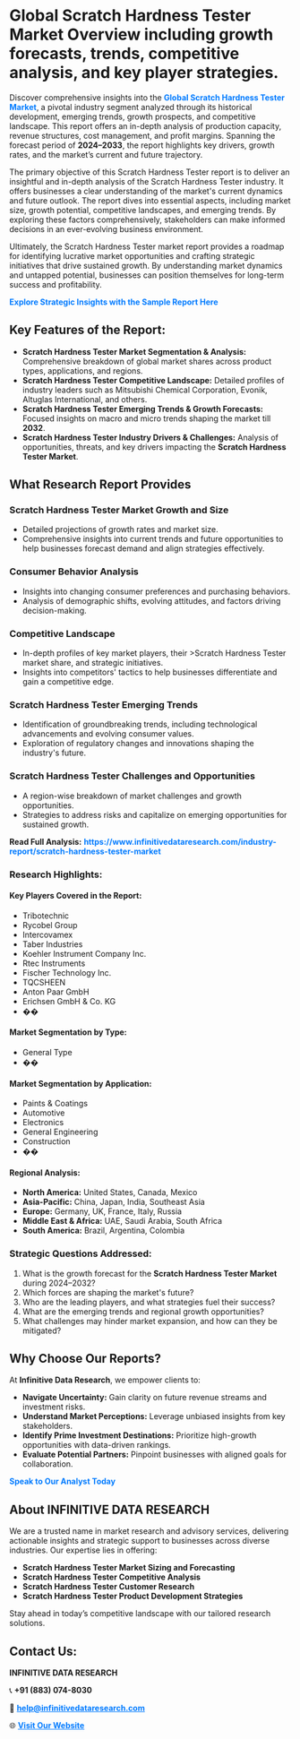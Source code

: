 <h1>Global Scratch Hardness Tester Market Overview including growth forecasts, trends, competitive analysis, and key player strategies.</h1>
<p>
Discover comprehensive insights into the 
<a href="https://www.infinitivedataresearch.com/industry-report/scratch-hardness-tester-market" rel="dofollow" style="color: #007BFF; text-decoration: none;"><strong>Global Scratch Hardness Tester Market</strong></a>, a pivotal industry segment analyzed through its historical development, emerging trends, growth prospects, and competitive landscape. This report offers an in-depth analysis of production capacity, revenue structures, cost management, and profit margins. Spanning the forecast period of <strong>2024–2033</strong>, the report highlights key drivers, growth rates, and the market’s current and future trajectory.
</p>
<p>
The primary objective of this Scratch Hardness Tester report is to deliver an insightful and in-depth analysis of the Scratch Hardness Tester industry. It offers businesses a clear understanding of the market's current dynamics and future outlook. The report dives into essential aspects, including market size, growth potential, competitive landscapes, and emerging trends. By exploring these factors comprehensively, stakeholders can make informed decisions in an ever-evolving business environment.
</p>
<p>
Ultimately, the Scratch Hardness Tester market report provides a roadmap for identifying lucrative market opportunities and crafting strategic initiatives that drive sustained growth. By understanding market dynamics and untapped potential, businesses can position themselves for long-term success and profitability.
</p>
<p>
<a href="https://www.infinitivedataresearch.com/request-sample/reportId=109097" style="color: #007BFF; text-decoration: none;"><strong>Explore Strategic Insights with the Sample Report Here</strong></a>
</p>

<h2>Key Features of the Report:</h2>
<ul>
<li><strong>Scratch Hardness Tester Market Segmentation & Analysis:</strong> Comprehensive breakdown of global market shares across product types, applications, and regions.</li>
<li><strong>Scratch Hardness Tester Competitive Landscape:</strong> Detailed profiles of industry leaders such as Mitsubishi Chemical Corporation, Evonik, Altuglas International, and others.</li>
<li><strong>Scratch Hardness Tester Emerging Trends & Growth Forecasts:</strong> Focused insights on macro and micro trends shaping the market till <strong>2032</strong>.</li>
<li><strong>Scratch Hardness Tester Industry Drivers & Challenges:</strong> Analysis of opportunities, threats, and key drivers impacting the <strong>Scratch Hardness Tester Market</strong>.</li>
</ul>

<h2>What Research Report Provides</h2>
<h3>Scratch Hardness Tester Market Growth and Size</h3>
<ul>
<li>Detailed projections of growth rates and market size.</li>
<li>Comprehensive insights into current trends and future opportunities to help businesses forecast demand and align strategies effectively.</li>
</ul>

<h3>Consumer Behavior Analysis</h3>
<ul>
<li>Insights into changing consumer preferences and purchasing behaviors.</li>
<li>Analysis of demographic shifts, evolving attitudes, and factors driving decision-making.</li>
</ul>

<h3>Competitive Landscape</h3>
<ul>
<li>In-depth profiles of key market players, their >Scratch Hardness Tester market share, and strategic initiatives.</li>
<li>Insights into competitors' tactics to help businesses differentiate and gain a competitive edge.</li>
</ul>

<h3>Scratch Hardness Tester Emerging Trends</h3>
<ul>
<li>Identification of groundbreaking trends, including technological advancements and evolving consumer values.</li>
<li>Exploration of regulatory changes and innovations shaping the industry's future.</li>
</ul>

<h3>Scratch Hardness Tester Challenges and Opportunities</h3>
<ul>
<li>A region-wise breakdown of market challenges and growth opportunities.</li>
<li>Strategies to address risks and capitalize on emerging opportunities for sustained growth.</li>
</ul>
<p><strong>Read Full Analysis:</strong> <a href="https://www.infinitivedataresearch.com/industry-report/scratch-hardness-tester-market" rel="dofollow" style="color: #007BFF; text-decoration: none;"><strong>https://www.infinitivedataresearch.com/industry-report/scratch-hardness-tester-market</strong></a></p>
<h3>Research Highlights:</h3>
<h4>Key Players Covered in the Report:</h4>
<ul><li>Tribotechnic</li><li>Rycobel Group</li><li>Intercovamex</li><li>Taber Industries</li><li>Koehler Instrument Company Inc.</li><li>Rtec Instruments</li><li>Fischer Technology Inc.</li><li>TQCSHEEN</li><li>Anton Paar GmbH</li><li>Erichsen GmbH &amp; Co. KG</li><li>��</li></ul>
<h4>Market Segmentation by Type:</h4>
<ul><li>General Type</li><li>��</li></ul>
<h4>Market Segmentation by Application:</h4>
<ul><li>Paints &amp; Coatings</li><li>Automotive</li><li>Electronics</li><li>General Engineering</li><li>Construction</li><li>��</li></ul>

<h4>Regional Analysis:</h4>
<ul>
<li><strong>North America:</strong> United States, Canada, Mexico</li>
<li><strong>Asia-Pacific:</strong> China, Japan, India, Southeast Asia</li>
<li><strong>Europe:</strong> Germany, UK, France, Italy, Russia</li>
<li><strong>Middle East & Africa:</strong> UAE, Saudi Arabia, South Africa</li>
<li><strong>South America:</strong> Brazil, Argentina, Colombia</li>
</ul>

<h3>Strategic Questions Addressed:</h3>
<ol>
<li>What is the growth forecast for the <strong>Scratch Hardness Tester Market</strong> during 2024–2032?</li>
<li>Which forces are shaping the market's future?</li>
<li>Who are the leading players, and what strategies fuel their success?</li>
<li>What are the emerging trends and regional growth opportunities?</li>
<li>What challenges may hinder market expansion, and how can they be mitigated?</li>
</ol>

<h2>Why Choose Our Reports?</h2>
<p>At <strong>Infinitive Data Research</strong>, we empower clients to:</p>
<ul>
<li><strong>Navigate Uncertainty:</strong> Gain clarity on future revenue streams and investment risks.</li>
<li><strong>Understand Market Perceptions:</strong> Leverage unbiased insights from key stakeholders.</li>
<li><strong>Identify Prime Investment Destinations:</strong> Prioritize high-growth opportunities with data-driven rankings.</li>
<li><strong>Evaluate Potential Partners:</strong> Pinpoint businesses with aligned goals for collaboration.</li>
</ul>
<p><a href="https://www.infinitivedataresearch.com/industry-report/scratch-hardness-tester-market" rel="dofollow" style="color: #007BFF; text-decoration: none;"><strong>Speak to Our Analyst Today</strong></a></p>

<h2>About INFINITIVE DATA RESEARCH</h2>
<p>We are a trusted name in market research and advisory services, delivering actionable insights and strategic support to businesses across diverse industries. Our expertise lies in offering:</p>
<ul>
<li><strong>Scratch Hardness Tester Market Sizing and Forecasting</strong></li>
<li><strong>Scratch Hardness Tester Competitive Analysis</strong></li>
<li><strong>Scratch Hardness Tester Customer Research</strong></li>
<li><strong>Scratch Hardness Tester Product Development Strategies</strong></li>
</ul>
<p>Stay ahead in today’s competitive landscape with our tailored research solutions.</p>

<h2>Contact Us:</h2>
<p><strong>INFINITIVE DATA RESEARCH</strong></p>
<p>📞 <strong>+91 (883) 074-8030</strong></p>
<p>📧 <strong><a href="mailto:help@infinitivedataresearch.com" style="color: #007BFF;">help@infinitivedataresearch.com</a></strong></p>
<p>🌐 <strong><a href="https://www.infinitivedataresearch.com" rel="dofollow" style="color: #007BFF;">Visit Our Website</a></strong></p>